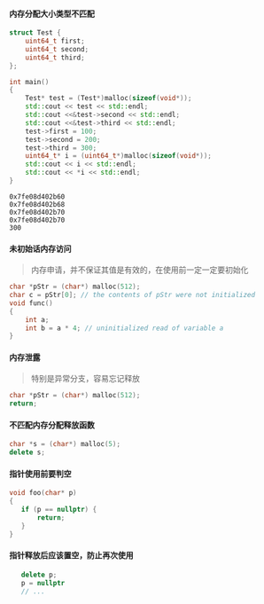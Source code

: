 
#### 内存分配大小类型不匹配

```cpp
struct Test {
    uint64_t first; 
    uint64_t second;
    uint64_t third;
};

int main()
{
    Test* test = (Test*)malloc(sizeof(void*));
    std::cout << test << std::endl;
    std::cout <<&test->second << std::endl;
    std::cout <<&test->third << std::endl;
    test->first = 100;
    test->second = 200;
    test->third = 300;
    uint64_t* i = (uint64_t*)malloc(sizeof(void*));
    std::cout << i << std::endl;
    std::cout << *i << std::endl;
}
```
```
0x7fe08d402b60
0x7fe08d402b68
0x7fe08d402b70
0x7fe08d402b70
300

```

#### 未初始话内存访问
> 内存申请，并不保证其值是有效的，在使用前一定一定要初始化

```cpp
char *pStr = (char*) malloc(512);
char c = pStr[0]; // the contents of pStr were not initialized
void func()
{ 
    int a; 
    int b = a * 4; // uninitialized read of variable a 
}
```


#### 内存泄露

> 特别是异常分支，容易忘记释放

```cpp
char *pStr = (char*) malloc(512);
return;
```


#### 不匹配内存分配释放函数

```cpp
char *s = (char*) malloc(5); 
delete s;
```

#### 指针使用前要判空

```cpp
void foo(char* p)
{
   if (p == nullptr) {
       return;
   }
}
```

#### 指针释放后应该置空，防止再次使用

```cpp
   delete p;
   p = nullptr
   // ...
```
